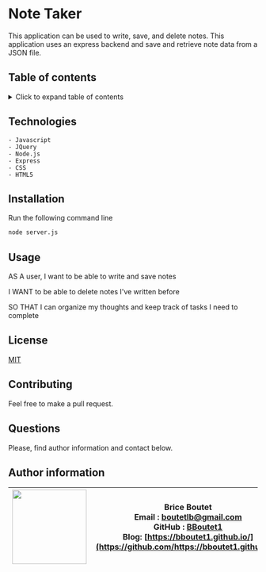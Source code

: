 # Note Taker

 This application can be used to write, save, and delete notes. This application uses an express backend and save and retrieve note data from a JSON file.

## Table of contents

<!-- ⛔️ MD-MAGIC-EXAMPLE:START (TOC:collapse=true&collapseText=Click to expand) -->
<details>
<summary>Click to expand table of contents</summary>

* [Technologies](#technologies)
* [Installation](#installation)
* [Uage](#usage)
* [Licence](#licence)
* [Contributing](#contributing)
* [Questiions](#questions)
* [Author information](#author-information)

</details>
<!-- ⛔️ MD-MAGIC-EXAMPLE:END -->

## Technologies

```
- Javascript
- JQuery
- Node.js
- Express
- CSS
- HTML5
```

## Installation

Run the following  command line
```sh
node server.js
```

## Usage

AS A user, I want to be able to write and save notes

I WANT to be able to delete notes I've written before

SO THAT I can organize my thoughts and keep track of tasks I need to complete


## License

[MIT](https://choosealicense.com/licenses/mit)

## Contributing

Feel free to make a pull request.

## Questions

Please, find author information and contact below.

## Author information

| <img align="left" width="150" height="auto" margin="10"  src="https://avatars3.githubusercontent.com/u/59809722?v=4"> |  Brice Boutet <br/>  Email : [boutetlb@gmail.com](boutetlb@gmail.com)<br/> GitHub : [BBoutet1](https://github.com/bboutet1)<br> Blog:  [https://bboutet1.github.io/](https://github.com/https://bboutet1.github.io/) |
| -------- | ----------- |
